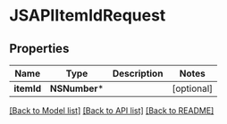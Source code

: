 # JSAPIItemIdRequest

## Properties
Name | Type | Description | Notes
------------ | ------------- | ------------- | -------------
**itemId** | **NSNumber*** |  | [optional] 

[[Back to Model list]](../README.md#documentation-for-models) [[Back to API list]](../README.md#documentation-for-api-endpoints) [[Back to README]](../README.md)


